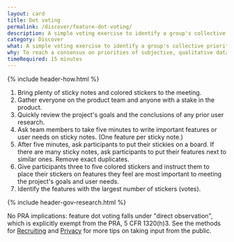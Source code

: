```yaml
---
layout: card
title: Dot voting
permalink: /discover/feature-dot-voting/
description: A simple voting exercise to identify a group's collective priorities.
category: Discover
what: A simple voting exercise to identify a group's collective priorities.
why: To reach a consensus on priorities of subjective, qualitative data with a group of people. This is especially helpful with larger groups of stakeholders and groups with high risk of disagreement.
timeRequired: 15 minutes
---
```


{% include header-how.html %}

1. Bring plenty of sticky notes and colored stickers to the meeting.
1. Gather everyone on the product team and anyone with a stake in the product.
1. Quickly review the project's goals and the conclusions of any prior user research.
1. Ask team members to take five minutes to write important features or user needs on sticky notes. (One feature per sticky note.)
1. After five minutes, ask participants to put their stickies on a board. If there are many sticky notes, ask participants to put their features next to similar ones. Remove exact duplicates.
1. Give participants three to five colored stickers and instruct them to place their stickers on features they feel are most important to meeting the project's goals and user needs.
1. Identify the features with the largest number of stickers (votes).  

{% include header-gov-research.html %}

No PRA implications: feature dot voting falls under "direct observation", which is explicitly exempt from the PRA, 5 CFR 1320(h)3. See the methods for [Recruiting](/fundamentals/recruiting/) and [Privacy](/fundamentals/privacy/) for more tips on taking input from the public.
